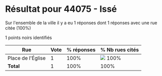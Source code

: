 # Résultat pour 44075 - Issé

Sur l'ensemble de la ville il y a eu 1 réponses dont 1 réponses avec une rue citée (100%)

1 points noirs identifiés

| Rue | Vote | % réponses | % Nb rues cités|
|-----|------|------------|----------------|
| Place de l'Église | 1 | 100% | <img src="../../img/bar_100.gif" />&nbsp;100%|
| **Total** | 1 | 100% | 100%|
